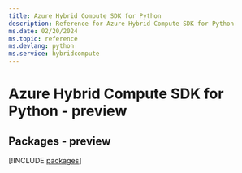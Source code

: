 ```yaml
---
title: Azure Hybrid Compute SDK for Python
description: Reference for Azure Hybrid Compute SDK for Python
ms.date: 02/20/2024
ms.topic: reference
ms.devlang: python
ms.service: hybridcompute
---
```

# Azure Hybrid Compute SDK for Python - preview
## Packages - preview
[!INCLUDE [packages](hybrid-compute-index.md)]